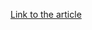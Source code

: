 [Link to the article](https://www.mcafee.com/enterprise/en-us/assets/reports/rp-babuk-ransomware.pdf)
